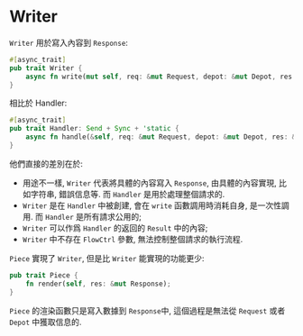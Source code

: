 # Writer

```Writer``` 用於寫入內容到 ```Response```:

```rust
#[async_trait]
pub trait Writer {
    async fn write(mut self, req: &mut Request, depot: &mut Depot, res: &mut Response);
}
```

相比於 Handler:

```rust
#[async_trait]
pub trait Handler: Send + Sync + 'static {
    async fn handle(&self, req: &mut Request, depot: &mut Depot, res: &mut Response, ctrl: &mut FlowCtrl);
}
```

他們直接的差別在於:
- 用途不一樣, ```Writer``` 代表將具體的內容寫入 ```Response```, 由具體的內容實現, 比如字符串, 錯誤信息等. 而 ```Handler``` 是用於處理整個請求的.
- ```Writer``` 是在 ```Handler``` 中被創建, 會在 ```write``` 函數調用時消耗自身, 是一次性調用. 而 ```Handler``` 是所有請求公用的;
- ```Writer``` 可以作爲 ```Handler``` 的返回的 ```Result``` 中的內容;
- ```Writer``` 中不存在 ```FlowCtrl``` 參數, 無法控制整個請求的執行流程.

```Piece``` 實現了 ```Writer```, 但是比 ```Writer``` 能實現的功能更少:

```rust
pub trait Piece {
    fn render(self, res: &mut Response);
}
```

```Piece``` 的渲染函數只是寫入數據到 ```Response```中, 這個過程是無法從 ```Request``` 或者 ```Depot``` 中獲取信息的.